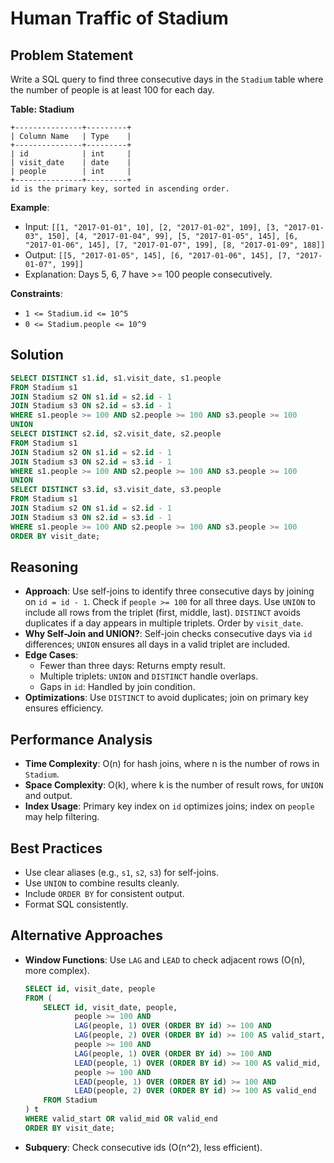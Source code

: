 # Human Traffic of Stadium

## Problem Statement
Write a SQL query to find three consecutive days in the `Stadium` table where the number of people is at least 100 for each day.

**Table: Stadium**
```
+---------------+---------+
| Column Name   | Type    |
+---------------+---------+
| id            | int     |
| visit_date    | date    |
| people        | int     |
+---------------+---------+
id is the primary key, sorted in ascending order.
```

**Example**:
- Input: `[[1, "2017-01-01", 10], [2, "2017-01-02", 109], [3, "2017-01-03", 150], [4, "2017-01-04", 99], [5, "2017-01-05", 145], [6, "2017-01-06", 145], [7, "2017-01-07", 199], [8, "2017-01-09", 188]]`
- Output: `[[5, "2017-01-05", 145], [6, "2017-01-06", 145], [7, "2017-01-07", 199]]`
- Explanation: Days 5, 6, 7 have >= 100 people consecutively.

**Constraints**:
- `1 <= Stadium.id <= 10^5`
- `0 <= Stadium.people <= 10^9`

## Solution
```sql
SELECT DISTINCT s1.id, s1.visit_date, s1.people
FROM Stadium s1
JOIN Stadium s2 ON s1.id = s2.id - 1
JOIN Stadium s3 ON s2.id = s3.id - 1
WHERE s1.people >= 100 AND s2.people >= 100 AND s3.people >= 100
UNION
SELECT DISTINCT s2.id, s2.visit_date, s2.people
FROM Stadium s1
JOIN Stadium s2 ON s1.id = s2.id - 1
JOIN Stadium s3 ON s2.id = s3.id - 1
WHERE s1.people >= 100 AND s2.people >= 100 AND s3.people >= 100
UNION
SELECT DISTINCT s3.id, s3.visit_date, s3.people
FROM Stadium s1
JOIN Stadium s2 ON s1.id = s2.id - 1
JOIN Stadium s3 ON s2.id = s3.id - 1
WHERE s1.people >= 100 AND s2.people >= 100 AND s3.people >= 100
ORDER BY visit_date;
```

## Reasoning
- **Approach**: Use self-joins to identify three consecutive days by joining on `id = id - 1`. Check if `people >= 100` for all three days. Use `UNION` to include all rows from the triplet (first, middle, last). `DISTINCT` avoids duplicates if a day appears in multiple triplets. Order by `visit_date`.
- **Why Self-Join and UNION?**: Self-join checks consecutive days via `id` differences; `UNION` ensures all days in a valid triplet are included.
- **Edge Cases**:
  - Fewer than three days: Returns empty result.
  - Multiple triplets: `UNION` and `DISTINCT` handle overlaps.
  - Gaps in `id`: Handled by join condition.
- **Optimizations**: Use `DISTINCT` to avoid duplicates; join on primary key ensures efficiency.

## Performance Analysis
- **Time Complexity**: O(n) for hash joins, where n is the number of rows in `Stadium`.
- **Space Complexity**: O(k), where k is the number of result rows, for `UNION` and output.
- **Index Usage**: Primary key index on `id` optimizes joins; index on `people` may help filtering.

## Best Practices
- Use clear aliases (e.g., `s1`, `s2`, `s3`) for self-joins.
- Use `UNION` to combine results cleanly.
- Include `ORDER BY` for consistent output.
- Format SQL consistently.

## Alternative Approaches
- **Window Functions**: Use `LAG` and `LEAD` to check adjacent rows (O(n), more complex).
  ```sql
  SELECT id, visit_date, people
  FROM (
      SELECT id, visit_date, people,
             people >= 100 AND 
             LAG(people, 1) OVER (ORDER BY id) >= 100 AND 
             LAG(people, 2) OVER (ORDER BY id) >= 100 AS valid_start,
             people >= 100 AND 
             LAG(people, 1) OVER (ORDER BY id) >= 100 AND 
             LEAD(people, 1) OVER (ORDER BY id) >= 100 AS valid_mid,
             people >= 100 AND 
             LEAD(people, 1) OVER (ORDER BY id) >= 100 AND 
             LEAD(people, 2) OVER (ORDER BY id) >= 100 AS valid_end
      FROM Stadium
  ) t
  WHERE valid_start OR valid_mid OR valid_end
  ORDER BY visit_date;
  ```
- **Subquery**: Check consecutive ids (O(n^2), less efficient).